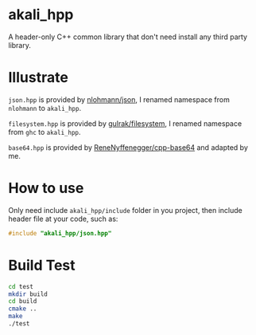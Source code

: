# akali_hpp
A header-only C++ common library that don't need install any third party library.

# Illustrate
`json.hpp` is provided by [nlohmann/json](https://github.com/nlohmann/json), I renamed namespace from `nlohmann` to `akali_hpp`.

`filesystem.hpp` is provided by [gulrak/filesystem](https://github.com/gulrak/filesystem), I renamed namespace from `ghc` to `akali_hpp`.

`base64.hpp` is provided by [ReneNyffenegger/cpp-base64](https://github.com/ReneNyffenegger/cpp-base64) and adapted by me.



# How to use
Only need include `akali_hpp/include` folder in you project, then include header file at your code, such as:
	
```c++
#include "akali_hpp/json.hpp"
```


# Build Test

```bash
cd test
mkdir build
cd build
cmake ..
make
./test
```
